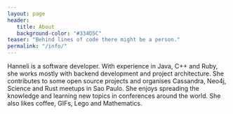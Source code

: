 ```yaml
---
layout: page
header:
   title: About
   background-color: "#334D5C"
teaser: "Behind lines of code there might be a person."
permalink: "/info/"
---
```


Hanneli is a software developer. With experience in Java, C++ and Ruby, she works mostly with backend development and project architecture. She contributes to some open source projects and organises Cassandra, Neo4j, Science and Rust meetups in Sao Paulo. She enjoys spreading the knowledge and learning new topics in conferences around the world. She also likes coffee, GIFs, Lego and Mathematics.
